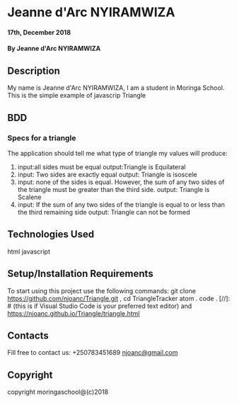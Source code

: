 # Jeanne d'Arc NYIRAMWIZA

#### 17th, December 2018

#### By **Jeanne d'Arc NYIRAMWIZA**

## Description

My name is Jeanne d'Arc NYIRAMWIZA, I am a student in Moringa School. This is the simple example of javascrip Triangle

## BDD

### Specs for a triangle

The application should tell me what type of triangle my values will produce:

1. input:all sides must be equal
   output:Triangle is Equilateral
2. input: Two sides are exactly equal
   output: Triangle is isoscele
3. input: none of the sides is equal. However, the sum of any two sides of the triangle must be greater than the third side.
   output: Triangle is Scalene
4. input: If the sum of any two sides of the triangle is equal to or less than the third remaining side
   output: Triangle can not be formed

## Technologies Used

html javascript

## Setup/Installation Requirements

To start using this project use the following commands:
git clone https://github.com/njoanc/Triangle.git , cd TriangleTracker atom . code . [//]: # (this is if Visual Studio Code is your preferred text editor) and https://njoanc.github.io/Triangle/triangle.html
## Contacts

Fill free to contact us:
+250783451689
njoanc@gmail.com
## Copyright
copyright moringaschool@(c)2018
